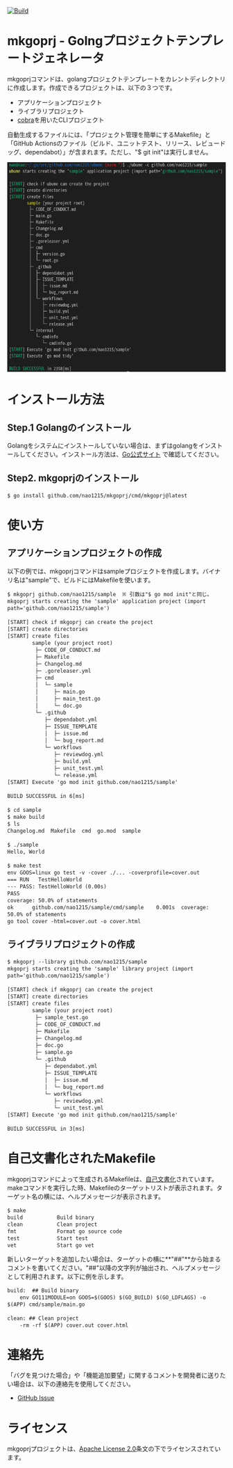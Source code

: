 [![Build](https://github.com/nao1215/mkgoprj/actions/workflows/build.yml/badge.svg?branch=main)](https://github.com/nao1215/mkgoprj/actions/workflows/build.yml)  
# mkgoprj - Golngプロジェクトテンプレートジェネレータ
mkgoprjコマンドは、golangプロジェクトテンプレートをカレントディレクトリに作成します。作成できるプロジェクトは、以下の３つです。
- アプリケーションプロジェクト
- ライブラリプロジェクト
- [cobra](https://github.com/spf13/cobra)を用いたCLIプロジェクト

自動生成するファイルには、「プロジェクト管理を簡単にするMakefile」と「GitHub Actionsのファイル（ビルド、ユニットテスト、リリース、レビュードッグ、dependabot）」が含まれます。ただし、"$ git init"は実行しません。  
  
![Screenshot](./images/sample.png) 
  
# インストール方法
## Step.1 Golangのインストール
Golangをシステムにインストールしていない場合は、まずはgolangをインストールしてください。インストール方法は、[Go公式サイト](https://go.dev/doc/install) で確認してください。  
  
## Step2. mkgoprjのインストール
```
$ go install github.com/nao1215/mkgoprj/cmd/mkgoprj@latest
```
  
# 使い方
## アプリケーションプロジェクトの作成
以下の例では、mkgoprjコマンドはsampleプロジェクトを作成します。バイナリ名は"sample"で、ビルドにはMakefileを使います。
```
$ mkgoprj github.com/nao1215/sample  ※ 引数は"$ go mod init"と同じ。
mkgoprj starts creating the 'sample' application project (import path='github.com/nao1215/sample')

[START] check if mkgoprj can create the project
[START] create directories
[START] create files
        sample (your project root)
         ├─ CODE_OF_CONDUCT.md
         ├─ Makefile
         ├─ Changelog.md
         ├─ .goreleaser.yml
         ├─ cmd
         │  └─ sample
         │     ├─ main.go
         │     ├─ main_test.go
         │     └─ doc.go
         └─ .github
            ├─ dependabot.yml
            ├─ ISSUE_TEMPLATE
            │  ├─ issue.md
            │  └─ bug_report.md
            └─ workflows
               ├─ reviewdog.yml
               ├─ build.yml
               ├─ unit_test.yml
               └─ release.yml
[START] Execute 'go mod init github.com/nao1215/sample'

BUILD SUCCESSFUL in 6[ms]

$ cd sample
$ make build
$ ls
Changelog.md  Makefile  cmd  go.mod  sample

$ ./sample 
Hello, World

$ make test
env GOOS=linux go test -v -cover ./... -coverprofile=cover.out
=== RUN   TestHelloWorld
--- PASS: TestHelloWorld (0.00s)
PASS
coverage: 50.0% of statements
ok      github.com/nao1215/sample/cmd/sample    0.001s  coverage: 50.0% of statements
go tool cover -html=cover.out -o cover.html
```

## ライブラリプロジェクトの作成
```
$ mkgoprj --library github.com/nao1215/sample
mkgoprj starts creating the 'sample' library project (import path='github.com/nao1215/sample')

[START] check if mkgoprj can create the project
[START] create directories
[START] create files
        sample (your project root)
         ├─ sample_test.go
         ├─ CODE_OF_CONDUCT.md
         ├─ Makefile
         ├─ Changelog.md
         ├─ doc.go
         ├─ sample.go
         └─ .github
            ├─ dependabot.yml
            ├─ ISSUE_TEMPLATE
            │  ├─ issue.md
            │  └─ bug_report.md
            └─ workflows
               ├─ reviewdog.yml
               └─ unit_test.yml
[START] Execute 'go mod init github.com/nao1215/sample'

BUILD SUCCESSFUL in 3[ms]
```

# 自己文書化されたMakefile
mkgoprjコマンドによって生成されるMakefileは、[自己文書化](https://postd.cc/auto-documented-makefile/)されています。makeコマンドを実行した時、Makefileのターゲットリストが表示されます。ターゲット名の横には、ヘルプメッセージが表示されます。

```
$ make
build           Build binary 
clean           Clean project
fmt             Format go source code 
test            Start test
vet             Start go vet
```
新しいターゲットを追加したい場合は、ターゲットの横に**"##"**から始まるコメントを書いてください。"##"以降の文字列が抽出され、ヘルプメッセージとして利用されます。以下に例を示します。
```
build:  ## Build binary 
	env GO111MODULE=on GOOS=$(GOOS) $(GO_BUILD) $(GO_LDFLAGS) -o $(APP) cmd/sample/main.go

clean: ## Clean project
	-rm -rf $(APP) cover.out cover.html
```
# 連絡先
「バグを見つけた場合」や「機能追加要望」に関するコメントを開発者に送りたい場合は、以下の連絡先を使用してください。

- [GitHub Issue](https://github.com/nao1215/mkgoprj/issues)

# ライセンス
mkgoprjプロジェクトは、[Apache License 2.0](./LICENSE)条文の下でライセンスされています。